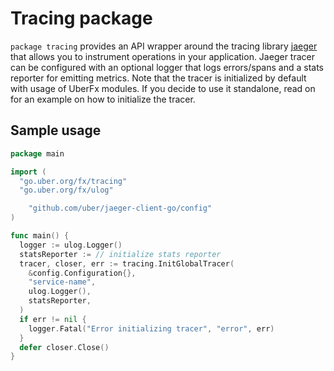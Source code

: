 # Tracing package

`package tracing` provides an API wrapper around the tracing library
[jaeger](https://github.com/uber/jaeger-client-go) that allows you to
instrument operations in your application.
Jaeger tracer can be configured with an optional logger that logs errors/spans
and a stats reporter for emitting metrics.
Note that the tracer is initialized by default with usage of UberFx modules.
If you decide to use it standalone, read on for an example on how to initialize
the tracer.

## Sample usage
```go
package main

import (
  "go.uber.org/fx/tracing"
  "go.uber.org/fx/ulog"

	"github.com/uber/jaeger-client-go/config"
)

func main() {
  logger := ulog.Logger()
  statsReporter := // initialize stats reporter
  tracer, closer, err := tracing.InitGlobalTracer(
    &config.Configuration{},
    "service-name",
    ulog.Logger(),
    statsReporter,
  )
  if err != nil {
    logger.Fatal("Error initializing tracer", "error", err)
  }
  defer closer.Close()
}
```